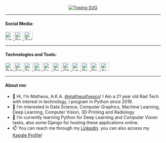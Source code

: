 <p align="center">
<a href="https://github.com/matheusfvesco">
  <img src="https://readme-typing-svg.demolab.com?font=Heebo&duration=1500&pause=1500&color=FFFFFF&center=true&multiline=true&width=435&height=85&lines=Matheus+Farinaro+Vesco;Rad+Tech+student+at+%40unifesp;Data+Science+%7C+Python+%7C+Machine+Learning" alt="Typing SVG" />
</a>

---

<div>
  <h4>Social Media:</h4>
  <a href="https://www.linkedin.com/in/matheusfvesco">
        <img alt="LinkedIn URL" src="https://img.shields.io/badge/LinkedIn-%230a66c2?labelColor=0a66c2&style=flat-square&logo=linkedin&logoColor=%23ffffff" height="27">
  </a>
  <a href="https://www.kaggle.com/matheusfvesco">
        <img alt="Kaggle URL" src="https://img.shields.io/badge/Kaggle-%232d2d2d?labelColor=2d2d2d&style=flat-square&logo=kaggle&logoColor=%232bbdfa" height="27">
  </a>
  <a href="https://twitter.com/intent/follow?screen_name=matheusfvesco">
        <img alt="Twitter URL" src="https://img.shields.io/badge/Twitter-%231d9bf0?labelColor=1d9bf0&style=flat-square&logo=twitter&logoColor=%23ffffff" height="27">
  </a>
</div>

---

<div>
  <h4>Technologies and Tools:</h4>
  <a href="https://github.com/matheusfvesco">
        <img alt="Python URL" src="https://img.shields.io/badge/Python-%232d2d2d?labelColor=2d2d2d&style=flat-square&logo=python&logoColor=%233777ab" height="27">
  </a>
  <a href="https://github.com/matheusfvesco">
        <img alt="Scikit Learn URL" src="https://img.shields.io/badge/scikit%20learn-%232d2d2d?labelColor=2d2d2d&style=flat-square&logo=scikitlearn&logoColor=%23ffffff" height="27">
  </a>
  <a href="https://github.com/matheusfvesco">
        <img alt="Tensorflow URL" src="https://img.shields.io/badge/Tensorflow-%232d2d2d?labelColor=2d2d2d&style=flat-square&logo=tensorflow&logoColor=%23FFA800" height="27">
  </a>
  <a href="https://github.com/matheusfvesco">
        <img alt="Django URL" src="https://img.shields.io/badge/Django-%23103e2e?labelColor=103e2e&style=flat-square&logo=django&logoColor=%23ffffff" height="27">
  </a>
  <a href="https://github.com/matheusfvesco">
        <img alt="Fastapi URL" src="https://img.shields.io/badge/FastAPI-%23019587?labelColor=019587&style=flat-square&logo=fastapi&logoColor=%23ffffff" height="27">
  </a>
  
  <a href="https://github.com/matheusfvesco">
        <img alt="Docker URL" src="https://img.shields.io/badge/Docker-%232496ed?labelColor=2496ed&style=flat-square&logo=docker&logoColor=%23ffffff" height="27">
  </a>
  <a href="https://github.com/matheusfvesco">
        <img alt="Git URL" src="https://img.shields.io/badge/Git-%232d2d2d?labelColor=2d2d2d&style=flat-square&logo=git&logoColor=%23f34f29" height="27">
  </a>
  
  <a href="https://github.com/matheusfvesco">
        <img alt="Linux URL" src="https://img.shields.io/badge/Linux-%232d2d2d?labelColor=2d2d2d&style=flat-square&logo=linux&logoColor=%23ffffff" height="27">
  </a>
  <a href="https://github.com/matheusfvesco">
        <img alt="Bash URL" src="https://img.shields.io/badge/Bash-%232d2d2d?labelColor=2d2d2d&style=flat-square&logo=gnubash&logoColor=%23ffffff" height="27">
  </a>
  
  <a href="https://github.com/matheusfvesco">
        <img alt="Postgresql URL" src="https://img.shields.io/badge/PostgreSQL-%23336791?labelColor=336791&style=flat-square&logo=postgresql&logoColor=%23ffffff" height="27">
  </a>
  
  <a href="https://github.com/matheusfvesco">
        <img alt="Arduino URL" src="https://img.shields.io/badge/Arduino-%2300979d?labelColor=00979d&style=flat-square&logo=arduino&logoColor=%23ffffff" height="27">
  </a>

</div>

---

<div>
  <h4>About me:</h4>
</div>

- 👋 Hi, I’m Matheus, A.K.A. [@matheusfvesco](https://www.github.com/matheusfvesco)! I Am a 21 year old Rad Tech with interest in technology, i program in Python since 2019.
- 👀 I’m interested in Data Science, Computer Graphics, Machine Learning, Deep Learning, Computer Vision, 3D Printing and Radiology
- 🌱 I’m currently learning Python for Deep Learning and Computer Vision tasks, also some Django for hosting these applications online.
- 📫 You can reach me through my [LinkedIn](https://www.linkedin.com/in/matheusfvesco/). you can also access my [Kaggle Profile](https://www.kaggle.com/matheusfvesco)!
<!---
MatheusfVesco/MatheusfVesco is a ✨ special ✨ repository because its `README.md` (this file) appears on your GitHub profile.
You can click the Preview link to take a look at your changes.
--->
